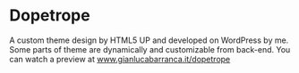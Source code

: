 # Dopetrope
A custom theme design by HTML5 UP and developed on WordPress by me.
Some parts of theme are dynamically and customizable from back-end. 
You can watch a preview at www.gianlucabarranca.it/dopetrope
